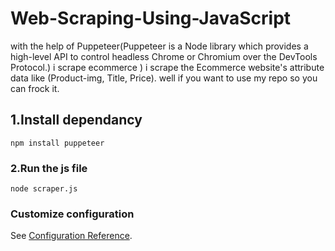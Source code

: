 # Web-Scraping-Using-JavaScript
with the help of Puppeteer(Puppeteer is a Node library which provides a high-level API to control headless Chrome or Chromium over the DevTools Protocol.) i scrape ecommerce ) i scrape the Ecommerce website's attribute data like (Product-img, Title, Price). well if you want to use my repo so you can frock it.

## 1.Install dependancy 
```
npm install puppeteer
```

### 2.Run the js file
```
node scraper.js
```

### Customize configuration
See [Configuration Reference](https://cli.vuejs.org/config/).
